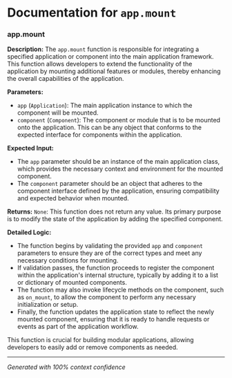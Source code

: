 # Documentation for `app.mount`

### app.mount

**Description:**
The `app.mount` function is responsible for integrating a specified application or component into the main application framework. This function allows developers to extend the functionality of the application by mounting additional features or modules, thereby enhancing the overall capabilities of the application.

**Parameters:**
- `app` (`Application`): The main application instance to which the component will be mounted.
- `component` (`Component`): The component or module that is to be mounted onto the application. This can be any object that conforms to the expected interface for components within the application.

**Expected Input:**
- The `app` parameter should be an instance of the main application class, which provides the necessary context and environment for the mounted component.
- The `component` parameter should be an object that adheres to the component interface defined by the application, ensuring compatibility and expected behavior when mounted.

**Returns:**
`None`: This function does not return any value. Its primary purpose is to modify the state of the application by adding the specified component.

**Detailed Logic:**
- The function begins by validating the provided `app` and `component` parameters to ensure they are of the correct types and meet any necessary conditions for mounting.
- If validation passes, the function proceeds to register the component within the application's internal structure, typically by adding it to a list or dictionary of mounted components.
- The function may also invoke lifecycle methods on the component, such as `on_mount`, to allow the component to perform any necessary initialization or setup.
- Finally, the function updates the application state to reflect the newly mounted component, ensuring that it is ready to handle requests or events as part of the application workflow. 

This function is crucial for building modular applications, allowing developers to easily add or remove components as needed.

---
*Generated with 100% context confidence*
